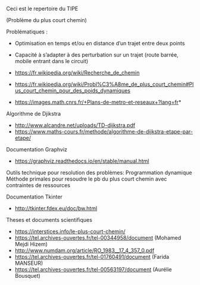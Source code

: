Ceci est le repertoire du TIPE 

(Problème du plus court chemin)

Problématiques :
- Optimisation en temps et/ou en distance d’un trajet entre deux points 
- Capacité à s’adapter à des perturbation sur un trajet (route barrée, mobile entrant dans le circuit)

- https://fr.wikipedia.org/wiki/Recherche_de_chemin
- https://fr.wikipedia.org/wiki/Probl%C3%A8me_de_plus_court_chemin#Plus_court_chemin_pour_des_poids_dynamiques
- https://images.math.cnrs.fr/+Plans-de-metro-et-reseaux+?lang=fr*

Algorithme de Djikstra
- http://www.alcandre.net/uploads/TD-dijkstra.pdf
- https://www.maths-cours.fr/methode/algorithme-de-dijkstra-etape-par-etape/

Documentation Graphviz
- https://graphviz.readthedocs.io/en/stable/manual.html

Outils technique pour resolution des problèmes:
Programmation dynamique
Méthode primales pour resoudre le pb du plus court chemin avec contraintes de ressources

Documentation Tkinter
- http://tkinter.fdex.eu/doc/bw.html

Theses et documents scientifiques
- https://interstices.info/le-plus-court-chemin/
- https://tel.archives-ouvertes.fr/tel-00344958/document (Mohamed Mejdi Hizem)
- http://www.numdam.org/article/RO_1983__17_4_357_0.pdf
- https://tel.archives-ouvertes.fr/tel-01760491/document (Farida MANSEUR)
- https://tel.archives-ouvertes.fr/tel-00563197/document (Aurélie Bousquet)
